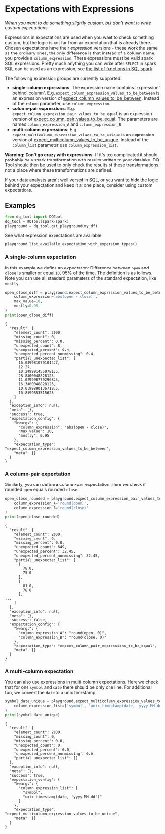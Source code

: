 # Expectations with Expressions
*When you want to do something slightly custom, but don't want to write custom expectations.*

Expressions in expectations are used when you want to check something custom, but the logic is not far from an expectation that is already there. Chosen expectations have their *expression* versions - these work the same as the ordinary ones, the only difference is that instead of a column name, you provide a `column_expression`. These expressions must be valid spark SQL expressions. Pretty much anything you can write after `SELECT` in spark SQL can be used as an expression, see [the list of functions in SQL spark](https://spark.apache.org/docs/latest/api/sql/index.html).

The following expression groups are currently supported:

* **single-column expressions**: The expression name contains 'expression' behind 'column'. E.g. `expect_column_expression_values_to_be_between` is an expression version of [expect_column_values_to_be_between](https://docs.greatexpectations.io/en/latest/autoapi/great_expectations/dataset/dataset/index.html#great_expectations.dataset.dataset.Dataset.expect_column_values_to_be_between). Instead of the `column` parameter, use `column_expression`.
* **column-pair expressions**: E.g. `expect_column_expression_pair_values_to_be_equal` is an expression version of [expect_column_pair_values_to_be_equal](https://docs.greatexpectations.io/en/latest/autoapi/great_expectations/dataset/dataset/index.html#great_expectations.dataset.dataset.Dataset.expect_column_pair_values_to_be_equal). The parameters are named `column_expression_A` and `column_expression_B`
* **multi-column expressions**: E.g. `expect_multicolumn_expression_values_to_be_unique` is an expression version of [expect_multicolumn_values_to_be_unique](https://docs.greatexpectations.io/en/latest/autoapi/great_expectations/dataset/dataset/index.html#great_expectations.dataset.dataset.Dataset.expect_multicolumn_values_to_be_unique). Instead of the `column_list` parameter use `column_expression_list`.


**Warning: Don't go crazy with expressions.** If it's too complicated it should probably be a spark transformation with results written to your datalake. DQ Tool should then be used to only check the results of these transformations, not a place where these transformations are defined. 

If your data analysts aren't well versed in SQL, or you want to hide the logic behind your expectation and keep it at one place, consider using custom expectations.

## Examples
```python
from dq_tool import DQTool
dq_tool = DQTool(spark=spark)
playground = dq_tool.get_playground(my_df)
```
See what expression expectations are available:
```python
playground.list_available_expectation_with_expersion_types()
```
### A single-column expectation
In this example we define an expectation: Difference between `open` and `close` is smaller or equal `10`, 95% of the time. The definition is as follows. Note you can use all standard parameters of the standard expectation, like `mostly`.
```python
open_close_diff = playground.expect_column_expression_values_to_be_between(
    column_expression='abs(open - close)',
    max_value=10,
    mostly=0.95
)
print(open_close_diff)
```
```
{
  "result": {
    "element_count": 2000,
    "missing_count": 0,
    "missing_percent": 0.0,
    "unexpected_count": 8,
    "unexpected_percent": 0.4,
    "unexpected_percent_nonmissing": 0.4,
    "partial_unexpected_list": [
      16.089981079101477,
      12.25,
      10.209991455078125,
      28.8800048828125,
      11.029998779296875,
      16.3800048828125,
      10.019989013671875,
      10.8599853515625
    ]
  },
  "exception_info": null,
  "meta": {},
  "success": true,
  "expectation_config": {
    "kwargs": {
      "column_expression": "abs(open - close)",
      "max_value": 10,
      "mostly": 0.95
    },
    "expectation_type": "expect_column_expression_values_to_be_between",
    "meta": {}
  }
}
```

### A column-pair expectation
Similarly, you can define a column-pair expectation. Here we check if rounded `open` equals rounded `close`:
```python
open_close_rounded = playground.expect_column_expression_pair_values_to_be_equal(
    column_expression_A='round(open)',
    column_expression_B='round(close)'
)
print(open_close_rounded)
```
```
{
  "result": {
    "element_count": 2000,
    "missing_count": 0,
    "missing_percent": 0.0,
    "unexpected_count": 649,
    "unexpected_percent": 32.45,
    "unexpected_percent_nonmissing": 32.45,
    "partial_unexpected_list": [
      [
        78.0,
        75.0
      ],
      [
        81.0,
        78.0
      ],
...
    ]
  },
  "exception_info": null,
  "meta": {},
  "success": false,
  "expectation_config": {
    "kwargs": {
      "column_expression_A": "round(open, 0)",
      "column_expression_B": "round(close, 0)"
    },
    "expectation_type": "expect_column_pair_expressions_to_be_equal",
    "meta": {}
  }
}
```

### A multi-column expectation
You can also use expressions in multi-column expectations. Here we check that for one `symbol` and `date` there should be only one line. For additional fun, we convert the `date` to a unix timestamp.
```python
symbol_date_unique = playground.expect_multicolumn_expression_values_to_be_unique(
    column_expression_list=['symbol', "unix_timestamp(date, 'yyyy-MM-dd')"]
)
print(symbol_date_unique)
```
```
{
  "result": {
    "element_count": 2000,
    "missing_count": 0,
    "missing_percent": 0.0,
    "unexpected_count": 0,
    "unexpected_percent": 0.0,
    "unexpected_percent_nonmissing": 0.0,
    "partial_unexpected_list": []
  },
  "exception_info": null,
  "meta": {},
  "success": true,
  "expectation_config": {
    "kwargs": {
      "column_expression_list": [
        "symbol",
        "unix_timestamp(date, 'yyyy-MM-dd')"
      ]
    },
    "expectation_type": "expect_multicolumn_expression_values_to_be_unique",
    "meta": {}
  }
}
```

